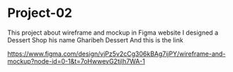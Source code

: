 # Project-02
This project about wireframe and mockup in Figma website I designed a Dessert Shop his name Gharibeh Dessert
And this is the link 

https://www.figma.com/design/vjPz5v2cCg306kBAg7ijPY/wireframe-and-mockup?node-id=0-1&t=7oHwwevG2tjlh7WA-1
